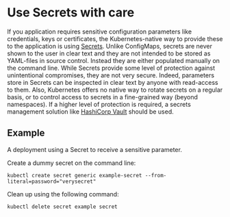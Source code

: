 # Use Secrets with care

If you application requires sensitive configuration parameters like credentials, keys or certificates, the Kubernetes-native way to provide these to the application is using [Secrets](https://kubernetes.io/docs/concepts/configuration/secret). Unlike ConfigMaps, secrets are never shown to the user in clear text and they are not intended to be stored as YAML-files in source control. Instead they are either populated manually on the command line. While Secrets provide some level of protection against unintentional compromises, they are not very secure. Indeed, parameters store in Secrets can be inspected in clear text by anyone with read-access to them. Also, Kubernetes offers no native way to rotate secrets on a regular basis, or to control access to secrets in a fine-grained way (beyond namespaces). If a higher level of protection is required, a secrets management solution like [HashiCorp Vault](https://developer.hashicorp.com/vault/docs/platform/k8s) should be used.

## Example

A deployment using a Secret to receive a sensitive parameter.

Create a dummy secret on the command line:

```shell
kubectl create secret generic example-secret --from-literal=password="verysecret"
```

Clean up using the following command:

```shell
kubectl delete secret example secret
```
